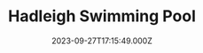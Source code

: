---
date: 2023-09-27T17:15:49.000Z
title: Hadleigh Swimming Pool
latitude: 52.04454122139633
longitude: 0.9586564785024496
category: checkin
---